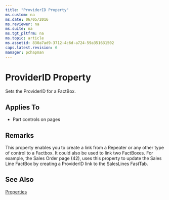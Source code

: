 ```yaml
---
title: "ProviderID Property"
ms.custom: na
ms.date: 06/05/2016
ms.reviewer: na
ms.suite: na
ms.tgt_pltfrm: na
ms.topic: article
ms.assetid: 830a7ad9-3712-4c6d-a724-59a351631502
caps.latest.revision: 6
manager: pchapman
---
```

# ProviderID Property
Sets the ProviderID for a FactBox.  
  
## Applies To  
  
-   Part controls on pages  
  
## Remarks  
 This property enables you to create a link from a Repeater or any other type of control to a Factbox. It could also be used to link two FactBoxes. For example, the Sales Order page \(42\), uses this property to update the Sales Line FactBox by creating a ProviderID link to the SalesLines FastTab.  
  
## See Also  
 [Properties](../dynamics-nav/Properties.md)